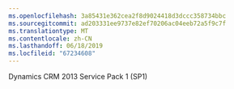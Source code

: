 ```yaml
---
ms.openlocfilehash: 3a85431e362cea2f8d9024418d3dccc358734bbc
ms.sourcegitcommit: ad203331ee9737e82ef70206ac04eeb72a5f9c7f
ms.translationtype: MT
ms.contentlocale: zh-CN
ms.lasthandoff: 06/18/2019
ms.locfileid: "67234608"
---
```

Dynamics CRM 2013 Service Pack 1 (SP1)